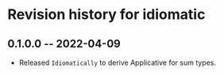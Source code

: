 # Revision history for idiomatic

## 0.1.0.0 -- 2022-04-09

* Released `Idiomatically` to derive Applicative for sum types.
